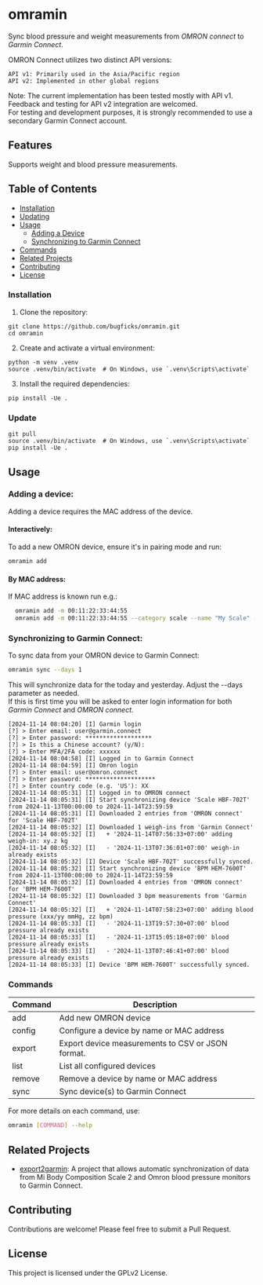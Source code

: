 # omramin

Sync blood pressure and weight measurements from _OMRON connect_ to _Garmin Connect_.

OMRON Connect utilizes two distinct API versions:

    API v1: Primarily used in the Asia/Pacific region
    API v2: Implemented in other global regions

Note: The current implementation has been tested mostly with API v1. Feedback and testing for API v2 integration are welcomed.  
For testing and development purposes, it is strongly recommended to use a secondary Garmin Connect account.

## Features

Supports weight and blood pressure measurements.

## Table of Contents

-   [Installation](#installation)
-   [Updating](#update)
-   [Usage](#usage)
    -   [Adding a Device](#adding-a-device)
    -   [Synchronizing to Garmin Connect](#synchronizing-to-garmin-connect)
-   [Commands](#commands)
-   [Related Projects](#related-projects)
-   [Contributing](#contributing)
-   [License](#license)

### Installation

1. Clone the repository:

```
git clone https://github.com/bugficks/omramin.git
cd omramin
```

2. Create and activate a virtual environment:

```
python -m venv .venv
source .venv/bin/activate  # On Windows, use `.venv\Scripts\activate`
```

3. Install the required dependencies:

```
pip install -Ue .
```

### Update

```
git pull
source .venv/bin/activate  # On Windows, use `.venv\Scripts\activate`
pip install -Ue .
```

## Usage

### Adding a device:

Adding a device requires the MAC address of the device.

#### Interactively:

To add a new OMRON device, ensure it's in pairing mode and run:

```sh
omramin add
```

#### By MAC address:

If MAC address is known run e.g.:

```sh
  omramin add -m 00:11:22:33:44:55
  omramin add -m 00:11:22:33:44:55 --category scale --name "My Scale" --user 3
```

### Synchronizing to Garmin Connect:

To sync data from your OMRON device to Garmin Connect:

```sh
omramin sync --days 1
```

This will synchronize data for the today and yesterday. Adjust the --days parameter as needed.  
If this is first time you will be asked to enter login information for both _Garmin Connect_ and _OMRON connect_.

```log
[2024-11-14 08:04:20] [I] Garmin login
[?] > Enter email: user@garmin.connect
[?] > Enter password: *******************
[?] > Is this a Chinese account? (y/N):
[?] > Enter MFA/2FA code: xxxxxx
[2024-11-14 08:04:58] [I] Logged in to Garmin Connect
[2024-11-14 08:04:59] [I] Omron login
[?] > Enter email: user@omron.connect
[?] > Enter password: ********************
[?] > Enter country code (e.g. 'US'): XX
[2024-11-14 08:05:31] [I] Logged in to OMRON connect
[2024-11-14 08:05:31] [I] Start synchronizing device 'Scale HBF-702T' from 2024-11-13T00:00:00 to 2024-11-14T23:59:59
[2024-11-14 08:05:31] [I] Downloaded 2 entries from 'OMRON connect' for 'Scale HBF-702T'
[2024-11-14 08:05:32] [I] Downloaded 1 weigh-ins from 'Garmin Connect'
[2024-11-14 08:05:32] [I]   + '2024-11-14T07:56:33+07:00' adding weigh-in: xy.z kg
[2024-11-14 08:05:32] [I]   - '2024-11-13T07:36:01+07:00' weigh-in already exists
[2024-11-14 08:05:32] [I] Device 'Scale HBF-702T' successfully synced.
[2024-11-14 08:05:32] [I] Start synchronizing device 'BPM HEM-7600T' from 2024-11-13T00:00:00 to 2024-11-14T23:59:59
[2024-11-14 08:05:32] [I] Downloaded 4 entries from 'OMRON connect' for 'BPM HEM-7600T'
[2024-11-14 08:05:32] [I] Downloaded 3 bpm measurements from 'Garmin Connect'
[2024-11-14 08:05:32] [I]   + '2024-11-14T07:58:23+07:00' adding blood pressure (xxx/yy mmHg, zz bpm)
[2024-11-14 08:05:33] [I]   - '2024-11-13T19:57:30+07:00' blood pressure already exists
[2024-11-14 08:05:33] [I]   - '2024-11-13T15:05:18+07:00' blood pressure already exists
[2024-11-14 08:05:33] [I]   - '2024-11-13T07:46:41+07:00' blood pressure already exists
[2024-11-14 08:05:33] [I] Device 'BPM HEM-7600T' successfully synced.
```

### Commands

| Command | Description                                       |
| ------- | ------------------------------------------------- |
| add     | Add new OMRON device                              |
| config  | Configure a device by name or MAC address         |
| export  | Export device measurements to CSV or JSON format. |
| list    | List all configured devices                       |
| remove  | Remove a device by name or MAC address            |
| sync    | Sync device(s) to Garmin Connect                  |

For more details on each command, use:

```sh
omramin [COMMAND] --help
```

## Related Projects

-   [export2garmin](https://github.com/RobertWojtowicz/export2garmin): A project that allows automatic synchronization of data from Mi Body Composition Scale 2 and Omron blood pressure monitors to Garmin Connect.

## Contributing

Contributions are welcome! Please feel free to submit a Pull Request.

## License

This project is licensed under the GPLv2 License.
